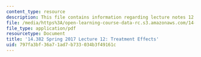 ```yaml
---
content_type: resource
description: This file contains information regarding lecture notes 12.
file: /media/https%3A/open-learning-course-data-rc.s3.amazonaws.com/14-382-econometrics-spring-2017/797fa3bf36a71ad7b733034b3f49161c_MIT14_382S17_lec12.pdf
file_type: application/pdf
resourcetype: Document
title: '14.382 Spring 2017 Lecture 12: Treatment Effects'
uid: 797fa3bf-36a7-1ad7-b733-034b3f49161c
---
```

